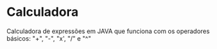 # Calculadora
Calculadora de expressões em JAVA que funciona com os operadores básicos: "+", "-", "x', "/" e "^"
